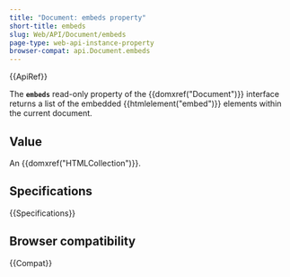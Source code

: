 ```yaml
---
title: "Document: embeds property"
short-title: embeds
slug: Web/API/Document/embeds
page-type: web-api-instance-property
browser-compat: api.Document.embeds
---
```


{{ApiRef}}

The **`embeds`** read-only property of the
{{domxref("Document")}} interface returns a list of the embedded
{{htmlelement("embed")}} elements within the current document.

## Value

An {{domxref("HTMLCollection")}}.

## Specifications

{{Specifications}}

## Browser compatibility

{{Compat}}
